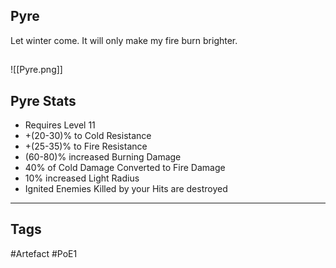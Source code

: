 ## Pyre
Let winter come. It will only make my fire burn brighter.
##
![[Pyre.png]]
## Pyre Stats
- Requires Level 11
- +(20-30)% to Cold Resistance
- +(25-35)% to Fire Resistance
- (60-80)% increased Burning Damage
- 40% of Cold Damage Converted to Fire Damage
- 10% increased Light Radius
- Ignited Enemies Killed by your Hits are destroyed


---
## Tags
#Artefact
#PoE1